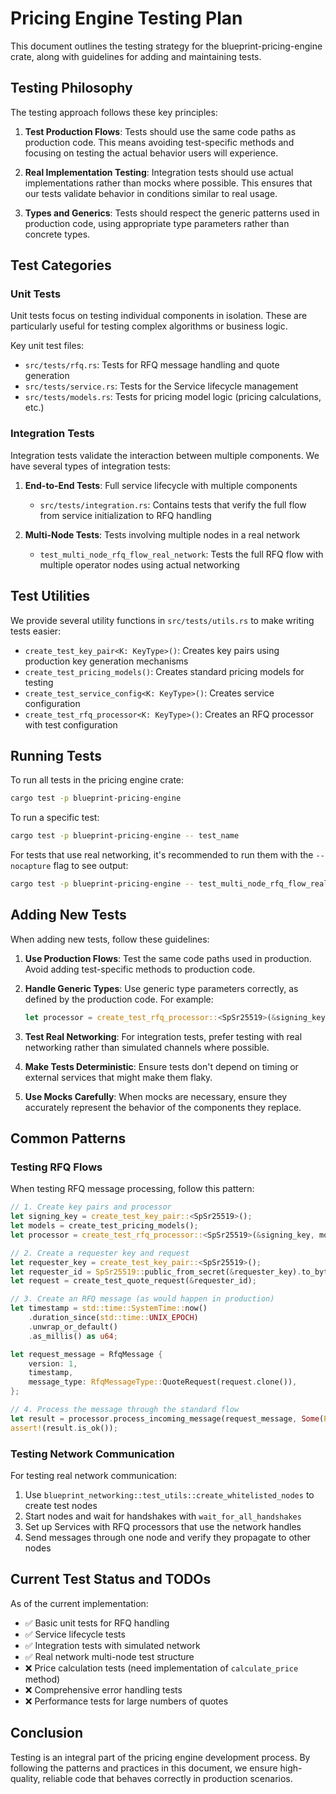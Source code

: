 # Pricing Engine Testing Plan

This document outlines the testing strategy for the blueprint-pricing-engine crate, along with guidelines for adding and maintaining tests.

## Testing Philosophy

The testing approach follows these key principles:

1. **Test Production Flows**: Tests should use the same code paths as production code. This means avoiding test-specific methods and focusing on testing the actual behavior users will experience.

2. **Real Implementation Testing**: Integration tests should use actual implementations rather than mocks where possible. This ensures that our tests validate behavior in conditions similar to real usage.

3. **Types and Generics**: Tests should respect the generic patterns used in production code, using appropriate type parameters rather than concrete types.

## Test Categories

### Unit Tests

Unit tests focus on testing individual components in isolation. These are particularly useful for testing complex algorithms or business logic.

Key unit test files:

-   `src/tests/rfq.rs`: Tests for RFQ message handling and quote generation
-   `src/tests/service.rs`: Tests for the Service lifecycle management
-   `src/tests/models.rs`: Tests for pricing model logic (pricing calculations, etc.)

### Integration Tests

Integration tests validate the interaction between multiple components. We have several types of integration tests:

1. **End-to-End Tests**: Full service lifecycle with multiple components

    - `src/tests/integration.rs`: Contains tests that verify the full flow from service initialization to RFQ handling

2. **Multi-Node Tests**: Tests involving multiple nodes in a real network
    - `test_multi_node_rfq_flow_real_network`: Tests the full RFQ flow with multiple operator nodes using actual networking

## Test Utilities

We provide several utility functions in `src/tests/utils.rs` to make writing tests easier:

-   `create_test_key_pair<K: KeyType>()`: Creates key pairs using production key generation mechanisms
-   `create_test_pricing_models()`: Creates standard pricing models for testing
-   `create_test_service_config<K: KeyType>()`: Creates service configuration
-   `create_test_rfq_processor<K: KeyType>()`: Creates an RFQ processor with test configuration

## Running Tests

To run all tests in the pricing engine crate:

```bash
cargo test -p blueprint-pricing-engine
```

To run a specific test:

```bash
cargo test -p blueprint-pricing-engine -- test_name
```

For tests that use real networking, it's recommended to run them with the `--nocapture` flag to see output:

```bash
cargo test -p blueprint-pricing-engine -- test_multi_node_rfq_flow_real_network --nocapture
```

## Adding New Tests

When adding new tests, follow these guidelines:

1. **Use Production Flows**: Test the same code paths used in production. Avoid adding test-specific methods to production code.

2. **Handle Generic Types**: Use generic type parameters correctly, as defined by the production code. For example:

    ```rust
    let processor = create_test_rfq_processor::<SpSr25519>(&signing_key, models);
    ```

3. **Test Real Networking**: For integration tests, prefer testing with real networking rather than simulated channels where possible.

4. **Make Tests Deterministic**: Ensure tests don't depend on timing or external services that might make them flaky.

5. **Use Mocks Carefully**: When mocks are necessary, ensure they accurately represent the behavior of the components they replace.

## Common Patterns

### Testing RFQ Flows

When testing RFQ message processing, follow this pattern:

```rust
// 1. Create key pairs and processor
let signing_key = create_test_key_pair::<SpSr25519>();
let models = create_test_pricing_models();
let processor = create_test_rfq_processor::<SpSr25519>(&signing_key, models);

// 2. Create a requester key and request
let requester_key = create_test_key_pair::<SpSr25519>();
let requester_id = SpSr25519::public_from_secret(&requester_key).to_bytes();
let request = create_test_quote_request(&requester_id);

// 3. Create an RFQ message (as would happen in production)
let timestamp = std::time::SystemTime::now()
    .duration_since(std::time::UNIX_EPOCH)
    .unwrap_or_default()
    .as_millis() as u64;

let request_message = RfqMessage {
    version: 1,
    timestamp,
    message_type: RfqMessageType::QuoteRequest(request.clone()),
};

// 4. Process the message through the standard flow
let result = processor.process_incoming_message(request_message, Some(PeerId::random())).await;
assert!(result.is_ok());
```

### Testing Network Communication

For testing real network communication:

1. Use `blueprint_networking::test_utils::create_whitelisted_nodes` to create test nodes
2. Start nodes and wait for handshakes with `wait_for_all_handshakes`
3. Set up Services with RFQ processors that use the network handles
4. Send messages through one node and verify they propagate to other nodes

## Current Test Status and TODOs

As of the current implementation:

-   ✅ Basic unit tests for RFQ handling
-   ✅ Service lifecycle tests
-   ✅ Integration tests with simulated network
-   ✅ Real network multi-node test structure
-   ❌ Price calculation tests (need implementation of `calculate_price` method)
-   ❌ Comprehensive error handling tests
-   ❌ Performance tests for large numbers of quotes

## Conclusion

Testing is an integral part of the pricing engine development process. By following the patterns and practices in this document, we ensure high-quality, reliable code that behaves correctly in production scenarios.

